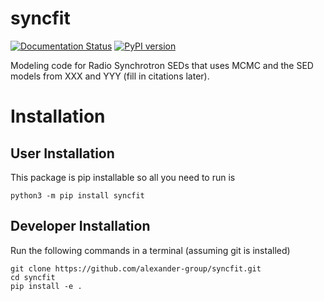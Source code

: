 # syncfit

[pypi-link]:                https://pypi.org/project/syncfit/
[pypi-platforms]:           https://img.shields.io/pypi/pyversions/syncfit
[pypi-version]:             https://badge.fury.io/py/astro-otter.svg

[![Documentation Status](https://readthedocs.org/projects/syncfit/badge/?version=latest)](https://syncfit.readthedocs.io/en/latest/?badge=latest)
[![PyPI version][pypi-version]][pypi-link]

Modeling code for Radio Synchrotron SEDs that uses MCMC and the SED models from XXX and YYY (fill in citations later).

# Installation
## User Installation
This package is pip installable so all you need to run is
```
python3 -m pip install syncfit
```

## Developer Installation
Run the following commands in a terminal (assuming git is installed)
```
git clone https://github.com/alexander-group/syncfit.git
cd syncfit
pip install -e .
```